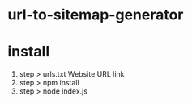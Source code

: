 ﻿# url-to-sitemap-generator
#  install
1. step > urls.txt Website URL link
2. step > npm install
3. step > node index.js
   
